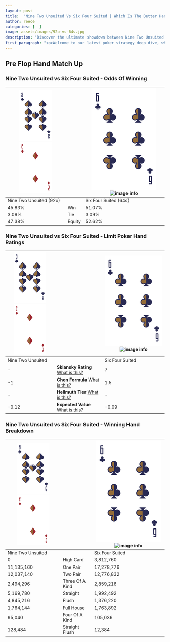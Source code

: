 ```yaml
---
layout: post
title:  "Nine Two Unsuited Vs Six Four Suited | Which Is The Better Hand In Poker? A Complete Guide"
author: reece
categories: [  ]
image: assets/images/92o-vs-64s.jpg
description: "Discover the ultimate showdown between Nine Two Unsuited and Six Four Suited in poker! Uncover the odds, strategies, and scenarios where one hand triumphs over the other. Get ready to up your poker game with this thrilling analysis."
first_paragraph: "<p>Welcome to our latest poker strategy deep dive, where we're pitting two distinct hands against each other in a high-stakes showdown: Nine Two Unsuited vs Six Four Suited.</p><p>In the dynamic world of poker, every decision counts, and knowing which hand holds the upper hand is key to your success at the table.</p><p>In this article, we'll dissect these two hands, explore the scenarios where one dominates the other, and equip you with the knowledge to make strategic choices that can tip the odds in your favor.</p><p>Get ready to unravel the intriguing dynamics of these poker hands and elevate your game to new heights.</p>"
---
```




[comment]: # (sp0)

## Pre Flop Hand Match Up

<div class="table hand-ratings" markdown="1"> 



### Nine Two Unsuited vs Six Four Suited - Odds Of Winning


    
| ![image info](assets/images/hand1/9.png) ![image info](assets/images/hand1/2o.png) |  | ![image info](assets/images/hand2/6.png) ![image info](assets/images/hand2/4s.png) |
| -------- | -------- | -------- |
| Nine Two Unsuited (92o) |  | Six Four Suited (64s) |
| 45.83% | Win | 51.07% |
| 3.09% | Tie | 3.09% |
| 47.38% | Equity | 52.62% |




[comment]: # (sp1)



### Nine Two Unsuited vs Six Four Suited - Limit Poker Hand Ratings


    
| ![image info](assets/images/hand1/9.png) ![image info](assets/images/hand1/2o.png) |  | ![image info](assets/images/hand2/6.png) ![image info](assets/images/hand2/4s.png) |
| -------- | -------- | -------- |
| Nine Two Unsuited |  | Six Four Suited |
| - | **Sklansky Rating** [What is this?](/sklansky-rating-explained) | 7 |
| -1 | **Chen Formula** [What is this?](/chen-formula-explained) | 1.5 |
| - | **Hellmuth Tier** [What is this?](/Hellmuth-tier-explained) | - |
| -0.12 | **Expected Value** [What is this?](/expected-value-explained) | -0.09 |




[comment]: # (sp2)



### Nine Two Unsuited vs Six Four Suited - Winning Hand Breakdown


    
| ![image info](assets/images/hand1/9.png) ![image info](assets/images/hand1/2o.png) |  | ![image info](assets/images/hand2/6.png) ![image info](assets/images/hand2/4s.png) |
| -------- | -------- | -------- |
| Nine Two Unsuited |  | Six Four Suited |
| 0 | High Card | 3,812,760 |
| 11,135,160 | One Pair | 17,278,776 |
| 12,037,140 | Two Pair | 12,776,832 |
| 2,494,296 | Three Of A Kind | 2,859,216 |
| 5,169,780 | Straight | 1,992,492 |
| 4,845,216 | Flush | 1,376,220 |
| 1,764,144 | Full House | 1,763,892 |
| 95,040 | Four Of A Kind | 105,036 |
| 128,484 | Straight Flush | 12,384 |




[comment]: # (sp3)



</div>

[comment]: # (sp4)



[comment]: # (sp5)

